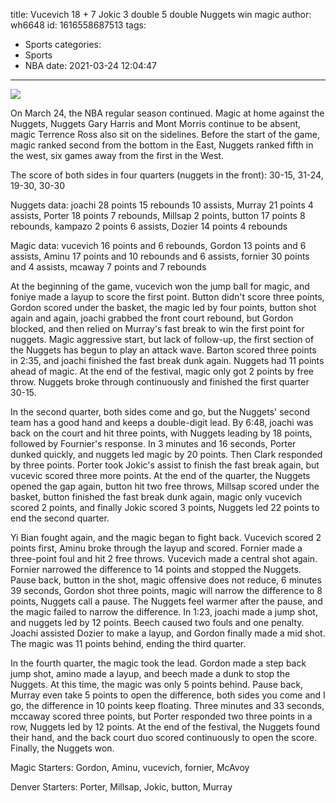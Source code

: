 title: Vucevich 18 + 7 Jokic 3 double 5 double Nuggets win magic
author: wh6648
id: 1616558687513
tags: 
- Sports
categories: 
- Sports
- NBA
date: 2021-03-24 12:04:47
---
![](https://p8.itc.cn/images01/20210324/998b640c354d4498912b4ea6c2da6ab9.jpeg)


On March 24, the NBA regular season continued. Magic at home against the Nuggets, Nuggets Gary Harris and Mont Morris continue to be absent, magic Terrence Ross also sit on the sidelines. Before the start of the game, magic ranked second from the bottom in the East, Nuggets ranked fifth in the west, six games away from the first in the West.

The score of both sides in four quarters (nuggets in the front): 30-15, 31-24, 19-30, 30-30

Nuggets data: joachi 28 points 15 rebounds 10 assists, Murray 21 points 4 assists, Porter 18 points 7 rebounds, Millsap 2 points, button 17 points 8 rebounds, kampazo 2 points 6 assists, Dozier 14 points 4 rebounds

Magic data: vucevich 16 points and 6 rebounds, Gordon 13 points and 6 assists, Aminu 17 points and 10 rebounds and 6 assists, fornier 30 points and 4 assists, mcaway 7 points and 7 rebounds

At the beginning of the game, vucevich won the jump ball for magic, and foniye made a layup to score the first point. Button didn't score three points, Gordon scored under the basket, the magic led by four points, button shot again and again, joachi grabbed the front court rebound, but Gordon blocked, and then relied on Murray's fast break to win the first point for nuggets. Magic aggressive start, but lack of follow-up, the first section of the Nuggets has begun to play an attack wave. Barton scored three points in 2:35, and joachi finished the fast break dunk again. Nuggets had 11 points ahead of magic. At the end of the festival, magic only got 2 points by free throw. Nuggets broke through continuously and finished the first quarter 30-15.

In the second quarter, both sides come and go, but the Nuggets' second team has a good hand and keeps a double-digit lead. By 6:48, joachi was back on the court and hit three points, with Nuggets leading by 18 points, followed by Fournier's response. In 3 minutes and 16 seconds, Porter dunked quickly, and nuggets led magic by 20 points. Then Clark responded by three points. Porter took Jokic's assist to finish the fast break again, but vucevic scored three more points. At the end of the quarter, the Nuggets opened the gap again, button hit two free throws, Millsap scored under the basket, button finished the fast break dunk again, magic only vucevich scored 2 points, and finally Jokic scored 3 points, Nuggets led 22 points to end the second quarter.

Yi Bian fought again, and the magic began to fight back. Vucevich scored 2 points first, Aminu broke through the layup and scored. Fornier made a three-point foul and hit 2 free throws. Vucevich made a central shot again. Fornier narrowed the difference to 14 points and stopped the Nuggets. Pause back, button in the shot, magic offensive does not reduce, 6 minutes 39 seconds, Gordon shot three points, magic will narrow the difference to 8 points, Nuggets call a pause. The Nuggets feel warmer after the pause, and the magic failed to narrow the difference. In 1:23, joachi made a jump shot, and nuggets led by 12 points. Beech caused two fouls and one penalty. Joachi assisted Dozier to make a layup, and Gordon finally made a mid shot. The magic was 11 points behind, ending the third quarter.

In the fourth quarter, the magic took the lead. Gordon made a step back jump shot, amino made a layup, and beech made a dunk to stop the Nuggets. At this time, the magic was only 5 points behind. Pause back, Murray even take 5 points to open the difference, both sides you come and I go, the difference in 10 points keep floating. Three minutes and 33 seconds, mccaway scored three points, but Porter responded two three points in a row, Nuggets led by 12 points. At the end of the festival, the Nuggets found their hand, and the back court duo scored continuously to open the score. Finally, the Nuggets won.

Magic Starters: Gordon, Aminu, vucevich, fornier, McAvoy

Denver Starters: Porter, Millsap, Jokic, button, Murray

